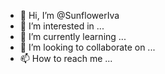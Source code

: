 - 👋 Hi, I’m @SunflowerIva
- 👀 I’m interested in ...
- 🌱 I’m currently learning ...
- 💞️ I’m looking to collaborate on ...
- 📫 How to reach me ...

<!---
SunflowerIva/SunflowerIva is a ✨ special ✨ repository because its `README.md` (this file) appears on your GitHub profile.
You can click the Preview link to take a look at your changes.
--->
